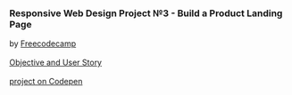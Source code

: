 ### Responsive Web Design Project №3 - Build a Product Landing Page ### 
by [Freecodecamp](https://www.freecodecamp.org/)<br><br>
[Objective and User Story](https://learn.freecodecamp.org/responsive-web-design/responsive-web-design-projects/build-a-product-landing-page/)<br><br>
[project on Codepen](https://codepen.io/krayevska/pen/jQgPbK)
